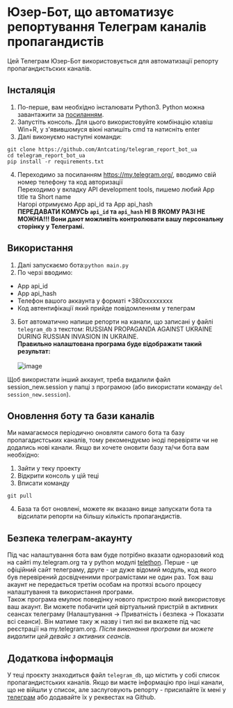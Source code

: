 # Юзер-Бот, що автоматизує репортування Телеграм каналів пропагандистів

Цей Телеграм Юзер-Бот використовується для автоматизації репорту пропагандистьских каналів. 

## Інсталяція 
1. По-перше, вам необхідно інсталювати Python3. Python можна завантажити за [посиланням](https://www.python.org/). 
2. Запустіть консоль. Для цього використовуйте комбінацію клавіш Win+R, у з'явившомуся вікні напишіть cmd та натисніть enter
3. Далі виконуємо наступні команди:
```
git clone https://github.com/Antcating/telegram_report_bot_ua
cd telegram_report_bot_ua
pip install -r requirements.txt
```
4. Переходимо за посиланням  https://my.telegram.org/, вводимо свій номер телефону та код авторизації
<br>Переходимо у вкладку API development tools, пишемо любий App title та Short name
<br>Нагорі отримуємо App api_id та App api_hash
<br>**ПЕРЕДАВАТИ КОМУСЬ `api_id` та `api_hash` НІ В ЯКОМУ РАЗІ НЕ МОЖНА!!! Вони дают можливіть контролювати вашу персональну сторінку у Телеграмі.**

## Використання 
1. Далі запускаємо бота:`python main.py`
2. По черзі вводимо:
- App api_id
- App api_hash
- Телефон вашого аккаунта у форматі +380ххххххххх
- Код автентифікації який прийде повідомленням у телеграм
3. Бот автоматично напише репорти на канали, що записані у файлі `telegram_db` з текстом: RUSSIAN PROPAGANDA AGAINST UKRAINE DURING RUSSIAN INVASION IN UKRAINE.
<br>**Правильно налаштована програма буде відображати такий результат:**
<br><br>![image](https://user-images.githubusercontent.com/39994538/155859028-e83b5228-e711-4f21-bf4e-db9b1cfccb24.png)

Щоб використати інший аккаунт, треба видалили файл session_new.session у папці з програмою (або використати команду `del session_new.session`).

## Оновлення боту та бази каналів
Ми намагаємося періодично оновляти самого бота та базу пропагадистських каналів, тому рекомендуємо іноді перевіряти чи не додались нові канали. 
Якщо ви хочете оновити базу та/чи бота вам необхідно: 
1. Зайти у теку проекту
2. Відкрити консоль у цій теці 
3. Вписати команду 
``` 
git pull
```
4. База та бот оновлені, можете як вказано вище запускати бота та відсилати репорти на більшу кількість пропагандистів.


## Безпека телеграм-акаунту
Під час налаштування бота вам буде потрібно вказати одноразовий код на сайті my.telegram.org та у python модулі [telethon](https://github.com/LonamiWebs/Telethon). Перше - це офіційний сайт телеграму, друге - це дуже відомий модуль, код якого був перевірений досвідченими програмістами не один раз. Тож ваш акаунт не передається третім особам на протязі всього процесу налаштування та використання програми.
<br>Також програма емулює поведінку нового пристрою який використовує ваш акаунт. Ви можете побачити цей віртуальний пристрій в активних сеансах телеграму (Налаштування -> Приватність і безпека  -> Показати всі сеанси). Він матиме таку ж назву і тип які ви вкажете під час реєстрації на my.telegram.org. *Після виконання програми ви можете видалити цей девайс з активних сеансів.*

## Додаткова інформація
У теці проєкту знаходиться файл `telegram_db`, що містить у собі список пропагандистських каналів. Якщо ви маєте інформацію про інші канали, що не війшли у список, але заслуговують репорту - присилайте їх мені у [телеграм](https://www.t.me/Achating) або додавайте їх у реквестах на Github.
